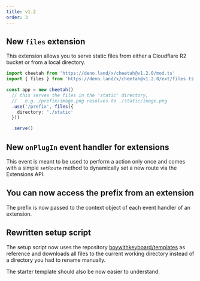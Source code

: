 ```yaml
---
title: v1.2
order: 3
---
```


## New `files` extension

This extension allows you to serve static files from either a Cloudflare R2 bucket or from a local directory.

```ts
import cheetah from 'https://deno.land/x/cheetah@v1.2.0/mod.ts'
import { files } from 'https://deno.land/x/cheetah@v1.2.0/ext/files.ts'

const app = new cheetah()
  // this serves the files in the 'static' directory,
  //   e.g. /prefix/image.png resolves to ./static/image.png
  .use('/prefix', files({
    directory: './static'
  }))

  .serve()
```

## New `onPlugIn` event handler for extensions

This event is meant to be used to perform a action only once and comes with a simple `setRoute` method to dynamically set a new route via the Extensions API.

## You can now access the prefix from an extension

The prefix is now passed to the context object of each event handler of an extension.

## Rewritten setup script

The setup script now uses the repository [boywithkeyboard/templates](https://github.com/boywithkeyboard/templates) as reference and downloads all files to the current working directory instead of a directory you had to rename manually.

The starter template should also be now easier to understand.
